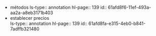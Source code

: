 - métodos
  ls-type:: annotation
  hl-page:: 139
  id:: 61afd8f6-11ef-493a-aa2a-a8eb3171b403
- establecer  precios  
  ls-type:: annotation
  hl-page:: 139
  id:: 61afd8fa-e315-4eb0-b841-7adffb321480